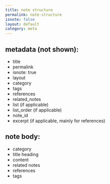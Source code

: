 ```yaml
---
title: note structure
permalink: note-structure
isnote: false
layout: default
category: meta
---
```


## metadata (not shown):

- title
- permalink
- isnote: true
- layout
- category
- tags
- references
- related_notes
- list (if applicable)
- list_order (if applicable)
- note_id
- excerpt (if applicable, mainly for references)

## note body:

- category
- title heading
- content
- related notes
- references
- tags
